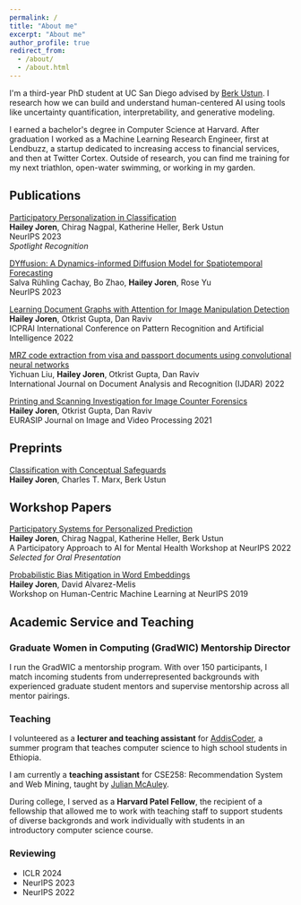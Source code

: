 ```yaml
---
permalink: /
title: "About me"
excerpt: "About me"
author_profile: true
redirect_from: 
  - /about/
  - /about.html
---
```


I'm a third-year PhD student at UC San Diego advised by [Berk Ustun](https://www.berkustun.com/). I research how we can build and understand human-centered AI using tools like uncertainty quantification, interpretability, and generative modeling.

<!--- minimizing data collection: how can we design interpretable machine learning systems that minimize data collection and maximize fairness and predictive performance? (see [Participatory Personalization in Classification NeurIPS 2023 Spotlight](https://arxiv.org/abs/2302.03874))
- building data-efficient systems: how can we use domain-specific data to build more efficient and less data-hungry diffusion models? (see [DYffusion: A Dynamics-informed Diffusion Model for Spatiotemporal Forecasting NeurIPS 2023](https://arxiv.org/abs/2306.01984))
- uncertainty-aware interventions: how can we leverage uncertainty quantification in scaling interpretable models? (preprint coming soon!)
- training for task relevance: how can we bias generative and graph-based models to prioritize the features human reviewers think are most important? (see [Learning Document Graphs with Attention for Image Manipulation Detection ICPRAI 2022](https://link.springer.com/chapter/10.1007/978-3-031-09037-0_22))
- fairness in NLP: how can we use distribution information and probabilistic modeling to reduce bias in NLP tasks? (see [Probabilistic Bias Mitigation in Word Embeddings Neurips HCML Workshop 2020](https://arxiv.org/abs/1910.14497))
-->
I earned a bachelor's degree in Computer Science at Harvard. After graduation I worked as a Machine Learning Research Engineer, first at Lendbuzz, a startup dedicated to increasing access to financial services, and then at Twitter Cortex. Outside of research, you can find me training for my next triathlon, open-water swimming, or working in my garden.

## Publications
[Participatory Personalization in Classification](https://arxiv.org/abs/2302.03874)\
**Hailey Joren**, Chirag Nagpal, Katherine Heller, Berk Ustun\
NeurIPS 2023\
*Spotlight Recognition* 

[DYffusion: A Dynamics-informed Diffusion Model for Spatiotemporal Forecasting](https://arxiv.org/abs/2306.01984)\
Salva Rühling Cachay, Bo Zhao, **Hailey Joren**, Rose Yu\
NeurIPS 2023

[Learning Document Graphs with Attention for Image Manipulation Detection](https://link.springer.com/chapter/10.1007/978-3-031-09037-0_22)\
**Hailey Joren**, Otkrist Gupta, Dan Raviv\
ICPRAI International Conference on Pattern Recognition and Artificial Intelligence 2022

[MRZ code extraction from visa and passport documents using convolutional neural networks](https://link.springer.com/article/10.1007/s10032-021-00384-2)\
Yichuan Liu, **Hailey Joren**, Otkrist Gupta, Dan Raviv\
International Journal on Document Analysis and Recognition (IJDAR) 2022

[Printing and Scanning Investigation for Image Counter Forensics](https://arxiv.org/abs/2005.02160)\
**Hailey Joren**, Otkrist Gupta, Dan Raviv\
EURASIP Journal on Image and Video Processing 2021

## Preprints

[Classification with Conceptual Safeguards](https://haileyjoren.github.io/files/conceptual_safeguards.pdf)\
**Hailey Joren**, Charles T. Marx, Berk Ustun

## Workshop Papers

[Participatory Systems for Personalized Prediction](https://nips.cc/virtual/2022/workshop/49984)\
**Hailey Joren**, Chirag Nagpal, Katherine Heller, Berk Ustun\
A Participatory Approach to AI for Mental Health Workshop at NeurIPS 2022\
*Selected for Oral Presentation*

[Probabilistic Bias Mitigation in Word Embeddings](https://arxiv.org/abs/1910.14497)\
**Hailey Joren**, David Alvarez-Melis\
Workshop on Human-Centric Machine Learning at NeurIPS 2019

## Academic Service and Teaching
### Graduate Women in Computing (GradWIC) Mentorship Director
I run the GradWIC a mentorship program. With over 150 participants, I match incoming students from underrepresented backgrounds with experienced
graduate student mentors and supervise mentorship across all mentor pairings. 
<!---As a member of the GradWIC board, I support the organization of events and workshops for
the UCSD computing community, with a focus on supporting women and underrepresented groups.--->


### Teaching

I volunteered as a **lecturer and teaching assistant** for [AddisCoder](https://www.addiscoder.com/), a summer program that teaches computer science to high school 
students in Ethiopia. 

I am currently a **teaching assistant** for CSE258: Recommendation System and Web Mining, 
taught by [Julian McAuley](https://cseweb.ucsd.edu/~jmcauley/).

During college, I served as a **Harvard Patel Fellow**, the recipient of a fellowship that allowed me 
to work with teaching staff to support students of diverse backgronds and work individually with students in an
introductory computer science course.

### Reviewing

- ICLR 2024
- NeurIPS 2023
- NeurIPS 2022







<!-- I'm a first-year PhD Student at UC San Diego advised by [Berk Ustun](https://www.berkustun.com/). My research interests include human-centered machine learning, participatory design, fairness, and interpretabilty. I investigate challenges related to deploying robust and fair machine learning models for real-world problems.  -->

<!-- I'm a first-year PhD Student at UC San Diego advised by Berk Ustun. 
 -->
